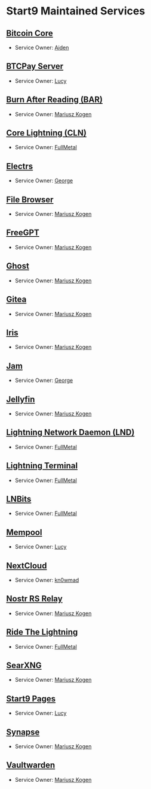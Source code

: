 # Start9 Maintained Services 

## [Bitcoin Core](https://github.com/Start9Labs/bitcoind-wrapper)

- Service Owner: [Aiden](https://github.com/dr-bonez)

## [BTCPay Server](https://github.com/Start9Labs/btcpayserver-startos)

- Service Owner: [Lucy](https://github.com/elvece)

## [Burn After Reading (BAR)](https://github.com/Start9Labs/burn-after-reading)

- Service Owner: [Mariusz Kogen](https://github.com/k0gen)

## [Core Lightning (CLN)](https://github.com/Start9Labs/cln-startos)

- Service Owner: [FullMetal](https://github.com/Dominion5254)   
  
## [Electrs](https://github.com/Start9Labs/electrs-wrapper)

- Service Owner: [George](https://github.com/gStart9)

## [File Browser](https://github.com/Start9Labs/filebrowser-wrapper)

- Service Owner: [Mariusz Kogen](https://github.com/k0gen)

## [FreeGPT](https://github.com/Start9Labs/FreeGPT-startos)

- Service Owner: [Mariusz Kogen](https://github.com/k0gen)

## [Ghost](https://github.com/Start9Labs/ghost-wrapper)

- Service Owner: [Mariusz Kogen](https://github.com/k0gen)

## [Gitea](https://github.com/Start9Labs/gitea-startos)

- Service Owner: [Mariusz Kogen](https://github.com/k0gen)

## [Iris](https://github.com/Start9Labs/iris-wrapper)

- Service Owner: [Mariusz Kogen](https://github.com/k0gen)

## [Jam](https://github.com/Start9Labs/jam-wrapper)

- Service Owner: [George](https://github.com/gStart)

## [Jellyfin](https://github.com/Start9Labs/jellyfin-startos)

- Service Owner: [Mariusz Kogen](https://github.com/k0gen)

## [Lightning Network Daemon (LND)](https://github.com/Start9Labs/lnd-startos)

- Service Owner: [FullMetal](https://github.com/Dominion5254)
  
## [Lightning Terminal](https://github.com/Start9Labs/lightning-terminal-startos)

- Service Owner: [FullMetal](https://github.com/Dominion5254)
  
## [LNBits](https://github.com/Start9Labs/lnbits-wrapper)

- Service Owner: [FullMetal](https://github.com/Dominion5254)

## [Mempool](https://github.com/Start9Labs/mempool-wrapper)

- Service Owner: [Lucy](https://github.com/elvece)

## [NextCloud](https://github.com/Start9Labs/nextcloud-wrapper)

- Service Owner: [kn0wmad](https://github.com/kn0wmad)

## [Nostr RS Relay](https://github.com/Start9Labs/nostr-rs-relay-wrapper)

- Service Owner: [Mariusz Kogen](https://github.com/k0gen)

## [Ride The Lightning](https://github.com/Start9Labs/ride-the-lightning-startos)

- Service Owner: [FullMetal](https://github.com/Dominion5254)

## [SearXNG](https://github.com/Start9Labs/searxng-startos)

- Service Owner: [Mariusz Kogen](https://github.com/k0gen)

## [Start9 Pages](https://github.com/Start9Labs/start9-pages-startos)

- Service Owner: [Lucy](https://github.com/elvece)

## [Synapse](https://github.com/Start9Labs/synapse-wrapper)

- Service Owner: [Mariusz Kogen](https://github.com/k0gen)

## [Vaultwarden](https://github.com/Start9Labs/vaultwarden-wrapper)

- Service Owner: [Mariusz Kogen](https://github.com/k0gen)